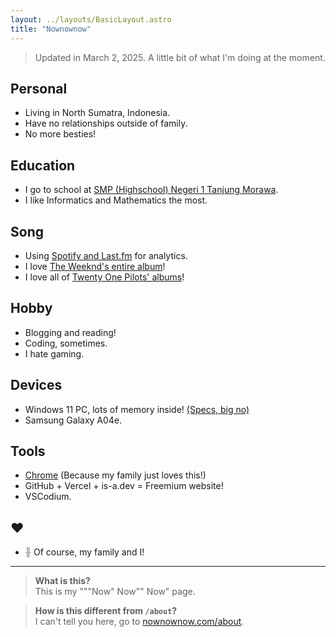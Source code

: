 ```yaml
---
layout: ../layouts/BasicLayout.astro
title: "Nownownow"
---
```


> Updated in March 2, 2025. A little bit of what I'm doing at the moment.

## Personal
- Living in North Sumatra, Indonesia.
- Have no relationships outside of family.
- No more besties!

## Education
- I go to school at [SMP (Highschool) Negeri 1 Tanjung Morawa](https://www.instagram.com/smpn1tamora/).
- I like Informatics and Mathematics the most.

## Song
- Using [Spotify and Last.fm](https://www.last.fm/user/ligmatv) for analytics.
- I love [The Weeknd's entire album](https://www.last.fm/user/ligmatv/library/music/The+Weeknd)!
- I love all of [Twenty One Pilots' albums](https://www.last.fm/user/ligmatv/library/music/twenty+one+pilots)!

## Hobby
- Blogging and reading!
- Coding, sometimes.
- I hate gaming.

## Devices
- Windows 11 PC, lots of memory inside! [(Specs, big no)](/posts/windows-11/)
- Samsung Galaxy A04e.

## Tools
- [Chrome](/posts/proprietary-software/) (Because my family just loves this!)
- GitHub + Vercel + is-a.dev = Freemium website!
- VSCodium.

## ❤️

- ~~<span style="opacity: 0.4">🫵</span>~~ Of course, my family and I!

---

> **What is this?**  
> This is my """Now" Now"" Now" page.

> **How is this different from `/about`?**  
> I can't tell you here, go to [nownownow.com/about](https://nownownow.com/about).